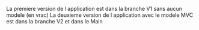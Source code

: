 La premiere version de l application est dans la branche V1 sans aucun modele (en vrac)
La deuxieme version de l application avec le modele MVC est dans la branche V2 et dans le Main
